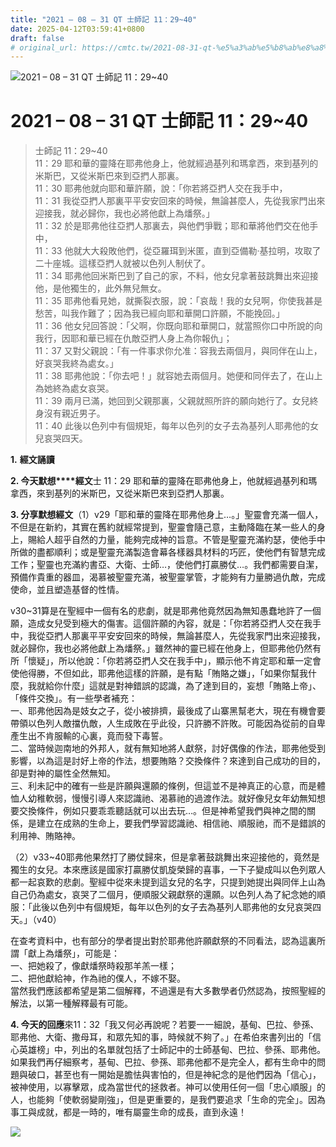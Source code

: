```yaml
---
title: "2021 – 08 – 31 QT 士師記 11：29~40"
date: 2025-04-12T03:59:41+0800
draft: false
# original_url: https://cmtc.tw/2021-08-31-qt-%e5%a3%ab%e5%b8%ab%e8%a8%98-11%ef%bc%9a2940
---
```


![2021 – 08 – 31 QT 士師記 11：29~40](/images/qt.jpg   "2021 – 08 – 31 QT 士師記 11：29~40")

# 2021 – 08 – 31 QT 士師記 11：29~40

> 士師記 11：29~40  
> 11：29 耶和華的靈降在耶弗他身上，他就經過基列和瑪拿西，來到基列的米斯巴，又從米斯巴來到亞捫人那裏。  
> 11：30 耶弗他就向耶和華許願，說：「你若將亞捫人交在我手中，  
> 11：31 我從亞捫人那裏平平安安回來的時候，無論甚麼人，先從我家門出來迎接我，就必歸你，我也必將他獻上為燔祭。」  
> 11：32 於是耶弗他往亞捫人那裏去，與他們爭戰；耶和華將他們交在他手中，  
> 11：33 他就大大殺敗他們，從亞羅珥到米匿，直到亞備勒‧基拉明，攻取了二十座城。這樣亞捫人就被以色列人制伏了。  
> 11：34 耶弗他回米斯巴到了自己的家，不料，他女兒拿著鼓跳舞出來迎接他，是他獨生的，此外無兒無女。  
> 11：35 耶弗他看見她，就撕裂衣服，說：「哀哉！我的女兒啊，你使我甚是愁苦，叫我作難了；因為我已經向耶和華開口許願，不能挽回。」  
> 11：36 他女兒回答說：「父啊，你既向耶和華開口，就當照你口中所說的向我行，因耶和華已經在仇敵亞捫人身上為你報仇」；  
> 11：37 又對父親說：「有一件事求你允准：容我去兩個月，與同伴在山上，好哀哭我終為處女。」  
> 11：38 耶弗他說：「你去吧！」就容她去兩個月。她便和同伴去了，在山上為她終為處女哀哭。  
> 11：39 兩月已滿，她回到父親那裏，父親就照所許的願向她行了。女兒終身沒有親近男子。  
> 11：40 此後以色列中有個規矩，每年以色列的女子去為基列人耶弗他的女兒哀哭四天。

**1.** **經文誦讀**

**2. 今天默想****經文**士 11：29 耶和華的靈降在耶弗他身上，他就經過基列和瑪拿西，來到基列的米斯巴，又從米斯巴來到亞捫人那裏。

**3. 分享默想經文**（1）v29「耶和華的靈降在耶弗他身上…。」聖靈會充滿一個人，不但是在新約，其實在舊約就經常提到，聖靈會隨己意，主動降臨在某一些人的身上，賜給人超乎自然的力量，能夠完成神的旨意。不管是聖靈充滿約瑟，使他手中所做的盡都順利；或是聖靈充滿製造會幕各樣器具材料的巧匠，使他們有智慧完成工作；聖靈也充滿約書亞、大衛、士師…，使他們打贏勝仗…。我們都需要自潔，預備作貴重的器皿，渴慕被聖靈充滿，被聖靈掌管，才能夠有力量勝過仇敵，完成使命，並且塑造基督的性情。

v30~31算是在聖經中一個有名的悲劇，就是耶弗他竟然因為無知愚蠢地許了一個願，造成女兒受到極大的傷害。這個許願的內容，就是：「你若將亞捫人交在我手中，我從亞捫人那裏平平安安回來的時候，無論甚麼人，先從我家門出來迎接我，就必歸你，我也必將他獻上為燔祭。」雖然神的靈已經在他身上，但耶弗他仍然有所「懷疑」，所以他說：「你若將亞捫人交在我手中」，顯示他不肯定耶和華一定會使他得勝，不但如此，耶弗他這樣的許願，是有點「賄賂之嫌」，「如果你幫我什麼，我就給你什麼」這就是對神錯誤的認識，為了達到目的，妄想「賄賂上帝」、「條件交換」。有一些學者補充：  
一、耶弗他因為是妓女之子，從小被排擠，最後成了山寨黑幫老大，現在有機會要帶領以色列人敵擋仇敵，人生成敗在乎此役，只許勝不許敗。可能因為從前的自卑產生出不肯服輸的心裏，竟而發下毒誓。  
二、當時候迦南地的外邦人，就有無知地將人獻祭，討好偶像的作法，耶弗他受到影響，以為這是討好上帝的作法，想要賄賂？交換條件？來達到自己成功的目的，卻是對神的屬性全然無知。  
三、利未記中的確有一些是許願與還願的條例，但這並不是神真正的心意，而是體恤人幼稚軟弱，慢慢引導人來認識祂、渴慕祂的過渡作法。就好像兒女年幼無知想要交換條件，例如只要乖乖聽話就可以出去玩…。但是神希望我們與神之間的關係，是建立在成熟的生命上，要我們學習認識祂、相信祂、順服祂，而不是錯誤的利用神、賄賂神。

（2）v33~40耶弗他果然打了勝仗歸來，但是拿著鼓跳舞出來迎接他的，竟然是獨生的女兒。本來應該是國家打贏勝仗凱旋榮歸的喜事，一下子變成叫以色列眾人都一起哀歎的悲劇。聖經中從來未提到這女兒的名字，只提到她提出與同伴上山為自己仍為處女，哀哭了二個月，便順服父親獻祭的還願。以色列人為了紀念她的順服：「此後以色列中有個規矩，每年以色列的女子去為基列人耶弗他的女兒哀哭四天。」（v40）

在查考資料中，也有部分的學者提出對於耶弗他許願獻祭的不同看法，認為這裏所謂「獻上為燔祭」，可能是：  
一、把她殺了，像獻燔祭時殺那羊羔一樣；  
二、把他獻給神，作為祂的僕人，不嫁不娶。  
當然我們應該都希望是第二個解釋，不過還是有大多數學者仍然認為，按照聖經的解法，以第一種解釋最有可能。

**4. 今天的回應**來11：32「我又何必再說呢？若要一一細說，基甸、巴拉、參孫、耶弗他、大衛、撒母耳，和眾先知的事，時候就不夠了。」在希伯來書列出的「信心英雄榜」中，列出的名單就包括了士師記中的士師基甸、巴拉、參孫、耶弗他。如果我們再仔細察考，基甸、巴拉、參孫、耶弗他都不是完全人，都有生命中的問題與破口，甚至也有一開始是膽怯與害怕的，但是神紀念的是他們因為「信心」，被神使用，以寡擊眾，成為當世代的拯救者。神可以使用任何一個「忠心順服」的人，也能夠「使軟弱變剛強」，但是更重要的，是我們要追求「生命的完全」。因為事工與成就，都是一時的，唯有屬靈生命的成長，直到永遠！

![](/images/202108312.png)